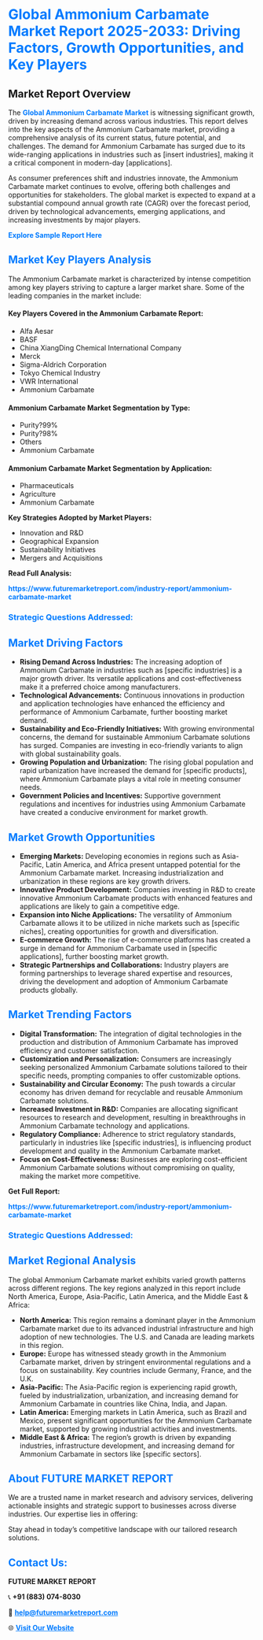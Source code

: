 <h1 style="color: #007BFF;">Global Ammonium Carbamate Market Report 2025-2033: Driving Factors, Growth Opportunities, and Key Players</h1>

<section id="overview">
<h2>Market Report Overview</h2>
<p>The <a href="https://www.futuremarketreport.com/industry-report/ammonium-carbamate-market" style="color: #007BFF; text-decoration: none;"><strong>Global Ammonium Carbamate Market</strong></a> is witnessing significant growth, driven by increasing demand across various industries. This report delves into the key aspects of the Ammonium Carbamate market, providing a comprehensive analysis of its current status, future potential, and challenges. The demand for Ammonium Carbamate has surged due to its wide-ranging applications in industries such as [insert industries], making it a critical component in modern-day [applications].</p>
<p>As consumer preferences shift and industries innovate, the Ammonium Carbamate market continues to evolve, offering both challenges and opportunities for stakeholders. The global market is expected to expand at a substantial compound annual growth rate (CAGR) over the forecast period, driven by technological advancements, emerging applications, and increasing investments by major players.</p>
</section>

<section id="overview">
<p><a href="https://www.futuremarketreport.com/request-sample/reportId=100430" style="color: #007BFF; text-decoration: none;"><strong>Explore Sample Report Here</strong></a></p>
</section>

<section id="key-players">
<h2 style="color: #007BFF;">Market Key Players Analysis</h2>
<p>The Ammonium Carbamate market is characterized by intense competition among key players striving to capture a larger market share. Some of the leading companies in the market include:</p>
<h4>Key Players Covered in the Ammonium Carbamate Report:</h4>
<ul><li>Alfa Aesar</li><li>BASF</li><li>China XiangDing Chemical International Company</li><li>Merck</li><li>Sigma-Aldrich Corporation</li><li>Tokyo Chemical Industry</li><li>VWR International</li><li>Ammonium Carbamate</li></ul>
<h4>Ammonium Carbamate Market Segmentation by Type:</h4>
<ul><li>Purity?99%</li><li>Purity?98%</li><li>Others</li><li>Ammonium Carbamate</li></ul>

<h4>Ammonium Carbamate Market Segmentation by Application:</h4>
<ul><li>Pharmaceuticals</li><li>Agriculture</li><li>Ammonium Carbamate</li></ul>
<p><strong>Key Strategies Adopted by Market Players:</strong></p>
<ul>
<li>Innovation and R&D</li>
<li>Geographical Expansion</li>
<li>Sustainability Initiatives</li>
<li>Mergers and Acquisitions</li>
</ul>
</section>

<section>
<p><strong>Read Full Analysis: </strong></p><a href="https://www.futuremarketreport.com/industry-report/ammonium-carbamate-market" style="color: #007BFF; text-decoration: none;"><strong>https://www.futuremarketreport.com/industry-report/ammonium-carbamate-market</strong></a>
<h3 style="color: #007BFF;">Strategic Questions Addressed:</h3>
</section>

<section id="driving-factors">
<h2 style="color: #007BFF;">Market Driving Factors</h2>
<ul>
<li><strong>Rising Demand Across Industries:</strong> The increasing adoption of Ammonium Carbamate in industries such as [specific industries] is a major growth driver. Its versatile applications and cost-effectiveness make it a preferred choice among manufacturers.</li>
<li><strong>Technological Advancements:</strong> Continuous innovations in production and application technologies have enhanced the efficiency and performance of Ammonium Carbamate, further boosting market demand.</li>
<li><strong>Sustainability and Eco-Friendly Initiatives:</strong> With growing environmental concerns, the demand for sustainable Ammonium Carbamate solutions has surged. Companies are investing in eco-friendly variants to align with global sustainability goals.</li>
<li><strong>Growing Population and Urbanization:</strong> The rising global population and rapid urbanization have increased the demand for [specific products], where Ammonium Carbamate plays a vital role in meeting consumer needs.</li>
<li><strong>Government Policies and Incentives:</strong> Supportive government regulations and incentives for industries using Ammonium Carbamate have created a conducive environment for market growth.</li>
</ul>
</section>

<section id="growth-opportunities">
<h2 style="color: #007BFF;">Market Growth Opportunities</h2>
<ul>
<li><strong>Emerging Markets:</strong> Developing economies in regions such as Asia-Pacific, Latin America, and Africa present untapped potential for the Ammonium Carbamate market. Increasing industrialization and urbanization in these regions are key growth drivers.</li>
<li><strong>Innovative Product Development:</strong> Companies investing in R&D to create innovative Ammonium Carbamate products with enhanced features and applications are likely to gain a competitive edge.</li>
<li><strong>Expansion into Niche Applications:</strong> The versatility of Ammonium Carbamate allows it to be utilized in niche markets such as [specific niches], creating opportunities for growth and diversification.</li>
<li><strong>E-commerce Growth:</strong> The rise of e-commerce platforms has created a surge in demand for Ammonium Carbamate used in [specific applications], further boosting market growth.</li>
<li><strong>Strategic Partnerships and Collaborations:</strong> Industry players are forming partnerships to leverage shared expertise and resources, driving the development and adoption of Ammonium Carbamate products globally.</li>
</ul>
</section>

<section id="trending-factors">
<h2 style="color: #007BFF;">Market Trending Factors</h2>
<ul>
<li><strong>Digital Transformation:</strong> The integration of digital technologies in the production and distribution of Ammonium Carbamate has improved efficiency and customer satisfaction.</li>
<li><strong>Customization and Personalization:</strong> Consumers are increasingly seeking personalized Ammonium Carbamate solutions tailored to their specific needs, prompting companies to offer customizable options.</li>
<li><strong>Sustainability and Circular Economy:</strong> The push towards a circular economy has driven demand for recyclable and reusable Ammonium Carbamate solutions.</li>
<li><strong>Increased Investment in R&D:</strong> Companies are allocating significant resources to research and development, resulting in breakthroughs in Ammonium Carbamate technology and applications.</li>
<li><strong>Regulatory Compliance:</strong> Adherence to strict regulatory standards, particularly in industries like [specific industries], is influencing product development and quality in the Ammonium Carbamate market.</li>
<li><strong>Focus on Cost-Effectiveness:</strong> Businesses are exploring cost-efficient Ammonium Carbamate solutions without compromising on quality, making the market more competitive.</li>
</ul>
</section>

<section>
<p><strong>Get Full Report: </strong></p><a href="https://www.futuremarketreport.com/industry-report/ammonium-carbamate-market" style="color: #007BFF; text-decoration: none;"><strong>https://www.futuremarketreport.com/industry-report/ammonium-carbamate-market</strong></a>
<h3 style="color: #007BFF;">Strategic Questions Addressed:</h3>
</section>


<section id="regional-analysis">
<h2 style="color: #007BFF;">Market Regional Analysis</h2>
<p>The global Ammonium Carbamate market exhibits varied growth patterns across different regions. The key regions analyzed in this report include North America, Europe, Asia-Pacific, Latin America, and the Middle East & Africa:</p>
<ul>
<li><strong>North America:</strong> This region remains a dominant player in the Ammonium Carbamate market due to its advanced industrial infrastructure and high adoption of new technologies. The U.S. and Canada are leading markets in this region.</li>
<li><strong>Europe:</strong> Europe has witnessed steady growth in the Ammonium Carbamate market, driven by stringent environmental regulations and a focus on sustainability. Key countries include Germany, France, and the U.K.</li>
<li><strong>Asia-Pacific:</strong> The Asia-Pacific region is experiencing rapid growth, fueled by industrialization, urbanization, and increasing demand for Ammonium Carbamate in countries like China, India, and Japan.</li>
<li><strong>Latin America:</strong> Emerging markets in Latin America, such as Brazil and Mexico, present significant opportunities for the Ammonium Carbamate market, supported by growing industrial activities and investments.</li>
<li><strong>Middle East & Africa:</strong> The region’s growth is driven by expanding industries, infrastructure development, and increasing demand for Ammonium Carbamate in sectors like [specific sectors].</li>
</ul>
</section>

<footer>
<h2 style="color: #007BFF;">About FUTURE MARKET REPORT</h2>
<p>We are a trusted name in market research and advisory services, delivering actionable insights and strategic support to businesses across diverse industries. Our expertise lies in offering:</p>

<p>Stay ahead in today’s competitive landscape with our tailored research solutions.</p>

<h2 style="color: #007BFF;">Contact Us:</h2>
<p><strong>FUTURE MARKET REPORT</strong></p>
<p>📞 <strong>+91 (883) 074-8030</strong></p>
<p>📧 <strong><a href="mailto:help@futuremarketreport.com" style="color: #007BFF;">help@futuremarketreport.com</a></strong></p>
<p>🌐 <strong><a href="https://www.futuremarketreport.com/" style="color: #007BFF;">Visit Our Website</a></strong></p>
</footer>